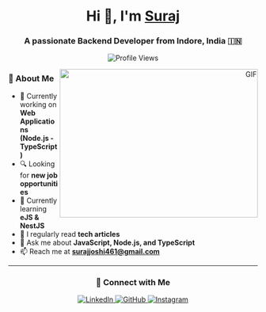 <h1 align="center">Hi 👋, I'm <a href="https://100rabhcsmc.github.io/Me.io/" target="_blank">Suraj</a></h1>
<h3 align="center">A passionate Backend Developer from Indore, India 🇮🇳</h3>

<p align="center">
  <img src="https://komarev.com/ghpvc/?username=Surajjoshi461&label=Profile%20views&color=0e75b6&style=flat" alt="Profile Views" />
</p>

<a align="right">
  <img align="right" height="300" width="400" alt="GIF" src="https://media.giphy.com/media/SWoSkN6DxTszqIKEqv/giphy.gif">
</a>

### 🚀 About Me
- 🌱 Currently working on **Web Applications (Node.js - TypeScript)**
- 🔍 Looking for **new job opportunities**
- 📖 Currently learning **eJS & NestJS**
- 📝 I regularly read **tech articles**
- 💬 Ask me about **JavaScript, Node.js, and TypeScript**
- 📫 Reach me at **surajjoshi461@gmail.com**

---

<h3 align="center">🤝 Connect with Me</h3>

<p align="center">
  <a href="https://www.linkedin.com/in/suraj-joshi-723123231/" target="_blank">
    <img src="https://img.icons8.com/doodle/40/000000/linkedin--v2.png" alt="LinkedIn">
  </a>
  <a href="https://github.com/Surajjoshi461" target="_blank">
    <img src="https://img.icons8.com/doodle/40/000000/github--v1.png" alt="GitHub">
  </a>
  <a href="https://www.instagram.com/suraj_suraj_joshi" target="_blank">
    <img src="https://img.icons8.com/doodle/40/000000/instagram-new--v2.png" alt="Instagram">
  </a>
</p>

